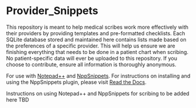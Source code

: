 # Provider_Snippets

This repository is meant to help medical scribes work more effectively with their providers by providing templates and pre-formatted checklists. Each SQLite database stored and maintained here contains lists made based on the preferences of a specific provider. This will help us ensure we are finishing everything that needs to be done in a patient chart when scribing. No patient-specific data will ever be uploaded to this repository. If you choose to contribute, ensure all information is thoroughly anonymous.

For use with [Notepad++](https://notepad-plus-plus.org/) and [NppSnippets](https://github.com/ffes/nppsnippets). For instructions on installing and using the NppSnippets plugin, please visit [Read the Docs](https://nppsnippets.readthedocs.io/en/latest/installation.html). 

Instructions on using Notepad++ and NppSnippets for scribing to be added here TBD
